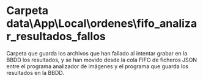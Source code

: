 # Carpeta data\\App\\Local\\ordenes\\fifo\_analizar\_resultados\_fallos

Carpeta que guarda los archivos que han fallado al intentar grabar en la BBDD los resultados, y se han movido desde la cola FIFO de ficheros JSON entre el programa analizador de imágenes y el programa que guarda los resultados en la BBDD.

